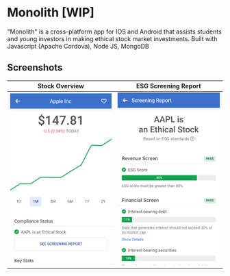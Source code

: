# Monolith [WIP]

"Monolith" is a cross-platform app for IOS and Android that assists students and young investors in making ethical stock market investments. Built with Javascript (Apache Cordova), Node JS, MongoDB

## Screenshots

Stock Overview             |  ESG Screening Report
:-------------------------:|:-------------------------:
![](image2.png)            |  ![](image1.png)

